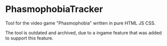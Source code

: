 # PhasmophobiaTracker
Tool for the video game "Phasmophobia" written in pure HTML JS CSS.

The tool is outdated and archived, due to a ingame feature that was added to support this feature.
